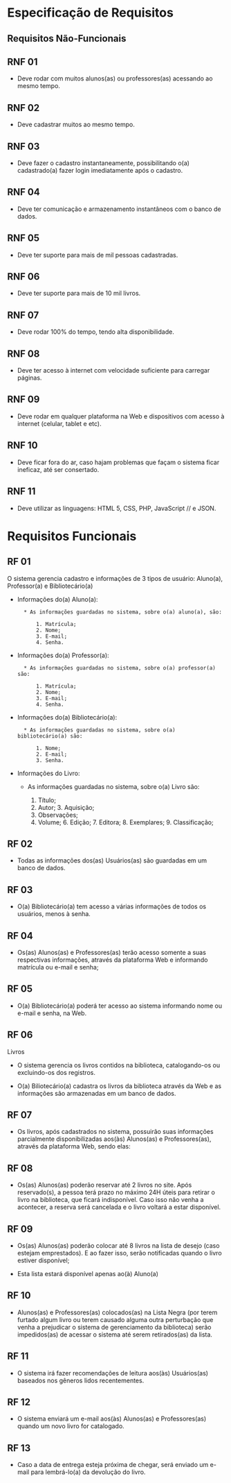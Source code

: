 # Especificação de Requisitos
## Requisitos Não-Funcionais

## RNF 01

-   Deve rodar com muitos alunos(as) ou professores(as) acessando ao mesmo tempo.

## RNF 02

-   Deve cadastrar muitos ao mesmo tempo.

## RNF 03

-   Deve fazer o cadastro instantaneamente, possibilitando o(a) cadastrado(a) fazer login imediatamente após o cadastro.

## RNF 04

-   Deve ter comunicação e armazenamento instantâneos com o banco de dados.


## RNF 05

-   Deve ter suporte para mais de mil pessoas cadastradas.

## RNF 06   

-   Deve ter suporte para mais de 10 mil livros.

## RNF 07

- Deve rodar 100% do tempo, tendo alta disponibilidade.

## RNF 08    

-   Deve ter acesso à internet com velocidade suficiente para carregar páginas.

## RNF 09    

-   Deve rodar em qualquer plataforma na Web e dispositivos com acesso à internet (celular, tablet e etc).

## RNF 10    

-   Deve ficar fora do ar, caso hajam problemas que façam o sistema ficar ineficaz, até ser consertado.

## RNF 11    

-   Deve utilizar as linguagens: HTML 5, CSS, PHP, JavaScript // e JSON.


# Requisitos Funcionais

## RF 01

O sistema gerencia cadastro e informações de 3 tipos de usuário: Aluno(a), Professor(a) e Bibliotecário(a)

+ Informações do(a) Aluno(a):

		* As informações guardadas no sistema, sobre o(a) aluno(a), são:

			1. Matrícula;
			2. Nome;     
			3. E-mail;
			4. Senha.

+ Informações do(a) Professor(a):

		* As informações guardadas no sistema, sobre o(a) professor(a) são:

			1. Matrícula;
			2. Nome;
			3. E-mail;
			4. Senha.

+ Informações do(a) Bibliotecário(a):

		* As informações guardadas no sistema, sobre o(a) bibliotecário(a) são:

			1. Nome;
			2. E-mail;
			3. Senha.

+ Informações do Livro:

    * As informações guardadas no sistema, sobre o(a) Livro são:

      1. Título;
      2. Autor;
			3. Aquisição;
      4. Observações;
      5. Volume;
			6. Edição;
			7. Editora;
			8. Exemplares;
			9. Classificação;


## RF 02

- Todas as informações dos(as) Usuários(as) são guardadas em um banco de dados.

## RF 03

- O(a) Bibliotecário(a) tem acesso a várias informações de todos os usuários, menos à senha.

## RF 04

- Os(as) Alunos(as) e Professores(as) terão acesso somente a suas respectivas informações, através da plataforma Web e informando matrícula ou e-mail e senha;

## RF 05

- O(a) Bibliotecário(a) poderá ter acesso ao sistema informando nome ou e-mail e senha, na Web.

## RF 06

Livros

- O sistema gerencia os livros contidos na biblioteca, catalogando-os ou excluindo-os dos registros.

+ O(a) Biliotecário(a) cadastra os livros da biblioteca através da Web e as informações são armazenadas em um banco de dados.

## RF 07

- Os livros, após cadastrados no sistema, possuirão suas informações parcialmente disponibilizadas aos(às) Alunos(as) e Professores(as), através da plataforma Web, sendo elas:

## RF 08

- Os(as) Alunos(as) poderão reservar até 2 livros no site. Após reservado(s), a pessoa terá prazo no máximo 24H úteis para retirar o livro na biblioteca, que ficará indisponível. Caso isso não venha a acontecer, a reserva será cancelada e o livro voltará a estar disponível.

## RF 09

- Os(as) Alunos(as) poderão colocar até 8 livros na lista de desejo (caso estejam emprestados). E ao fazer isso, serão notificadas quando o livro estiver disponível;

* Esta lista estará disponível apenas ao(à) Aluno(a)

## RF 10

- Alunos(as) e Professores(as) colocados(as) na Lista Negra (por terem furtado algum livro ou terem causado alguma outra perturbação que venha a prejudicar o sistema de gerenciamento da biblioteca) serão impedidos(as) de acessar o sistema até serem retirados(as) da lista.

## RF 11

- O sistema irá fazer recomendações de leitura aos(às) Usuários(as) baseados nos gêneros lidos recentementes.

## RF 12

- O sistema enviará um e-mail aos(às) Alunos(as) e Professores(as) quando um novo livro for catalogado.

## RF 13

- Caso a data de entrega esteja próxima de chegar, será enviado um e-mail para lembrá-lo(a) da devolução do livro.
